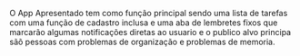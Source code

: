 O App Apresentado tem como função principal sendo uma lista de tarefas com uma função de cadastro inclusa e uma aba de lembretes fixos que marcarão algumas notificações diretas ao usuario e o publico alvo principa sãõ pessoas com problemas de organização e problemas de memoria.

